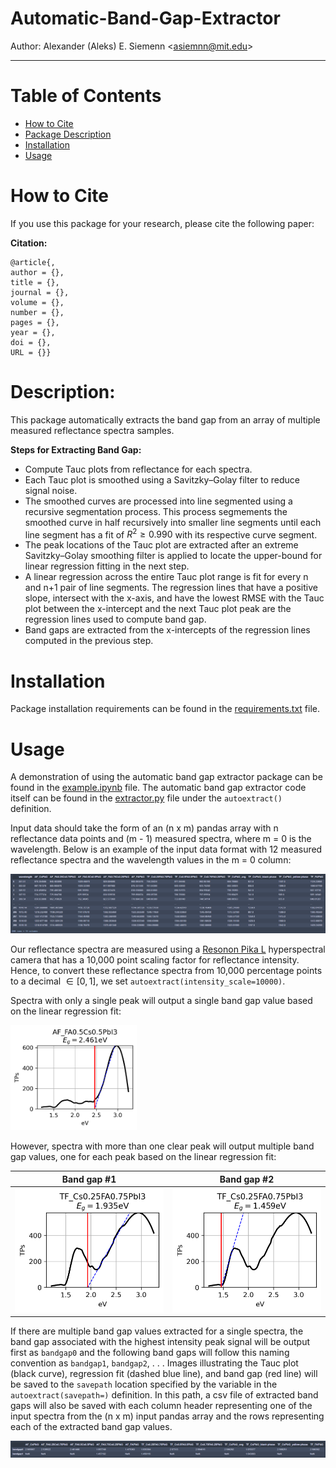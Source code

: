 # Automatic-Band-Gap-Extractor

Author: Alexander (Aleks) E. Siemenn \<asiemnn@mit.edu\>

______________________________________________

# Table of Contents
- [How to Cite](#how-to-cite)
- [Package Description](#description)
- [Installation](#installation)
- [Usage](#usage)


# How to Cite

If you use this package for your research, please cite the following paper:

**Citation:** 

    @article{,
    author = {},
    title = {},
    journal = {},
    volume = {},
    number = {},
    pages = {},
    year = {},
    doi = {},
    URL = {}}

# Description:

This package automatically extracts the band gap from an array of multiple measured reflectance spectra samples.

**Steps for Extracting Band Gap:**

- Compute Tauc plots from reflectance for each spectra.
- Each Tauc plot is smoothed using a Savitzky–Golay filter to reduce signal noise.
- The smoothed curves are processed into line segmented using a recursive segmentation process. This process segmements the smoothed curve in half recursively into smaller line segments until each line segment has a fit of $R^2 \geq 0.990$ with its respective curve segment.
- The peak locations of the Tauc plot are extracted after an extreme Savitzky–Golay smoothing filter is applied to locate the upper-bound for linear regression fitting in the next step.
- A linear regression across the entire Tauc plot range is fit for every n and n+1 pair of line segments. The regression lines that have a positive slope, intersect with the x-axis, and have the lowest RMSE with the Tauc plot between the x-intercept and the next Tauc plot peak are the regression lines used to compute band gap.
- Band gaps are extracted from the x-intercepts of the regression lines computed in the previous step.

# Installation

Package installation requirements can be found in the [requirements.txt](./requirements.txt) file.

# Usage

A demonstration of using the automatic band gap extractor package can be found in the [example.ipynb](./example.ipynb) file. The automatic band gap extractor code itself can be found in the [extractor.py](./extractor.py) file under the `autoextract()` definition.

Input data should take the form of an (n x m) pandas array with n reflectance data points and (m - 1) measured spectra, where m = 0 is the wavelength. Below is an example of the input data format with 12 measured reflectance spectra and the wavelength values in the m = 0 column:

![input](./figs/example-input.png)

Our reflectance spectra are measured using a [Resonon Pika L](https://resonon.com/Pika-L) hyperspectral camera that has a 10,000 point scaling factor for reflectance intensity. Hence, to convert these reflectance spectra from 10,000 percentage points to a decimal $\in [0,1]$, we set `autoextract(intensity_scale=10000)`.

Spectra with only a single peak will output a single band gap value based on the linear regression fit:

<img src="./example-data/example-output/AF_FA0.5Cs0.5PbI3.png" width="40%" />

However, spectra with more than one clear peak will output multiple band gap values, one for each peak based on the linear regression fit:

| Band gap #1| Band gap #2 |
| ---------- | ----------- |
| <img src="./example-data/example-output/TF_Cs0.25FA0.75PbI3.png" width="100%" /> | <img src="./example-data/example-output/TF_Cs0.25FA0.75PbI3_bandgap2.png" width="100%" /> |

If there are multiple band gap values extracted for a single spectra, the band gap associated with the highest intensity peak signal will be output first as `bandgap0` and the following band gaps will follow this naming convention as `bandgap1`, `bandgap2`, . . . Images illustrating the Tauc plot (black curve), regression fit (dashed blue line), and band gap (red line) will be saved to the `savepath` location specified by the variable in the `autoextract(savepath=)` definition. In this path, a csv file of extracted band gaps will also be saved with each column header representing one of the input spectra from the (n x m) input pandas array and the rows representing each of the extracted band gap values.

![output](./figs/example-output.png)
